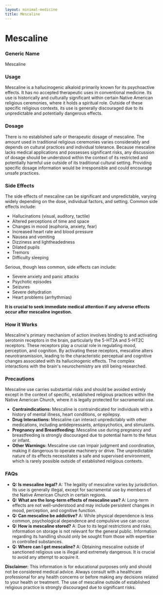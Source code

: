 ```yaml
---
layout: minimal-medicine
title: Mescaline
---
```


# Mescaline
### Generic Name
Mescaline

### Usage
Mescaline is a hallucinogenic alkaloid primarily known for its psychoactive effects.  It has no accepted therapeutic uses in conventional medicine. Its use is historically and culturally significant within certain Native American religious ceremonies, where it holds a spiritual role.  Outside of these specific religious contexts, its use is generally discouraged due to its unpredictable and potentially dangerous effects.

### Dosage
There is no established safe or therapeutic dosage of mescaline.  The amount used in traditional religious ceremonies varies considerably and depends on cultural practices and individual tolerance.  Because mescaline lacks medical applications and possesses significant risks, any discussion of dosage should be understood within the context of its restricted and potentially harmful use outside of its traditional cultural setting.  Providing specific dosage information would be irresponsible and could encourage unsafe practices.

### Side Effects
The side effects of mescaline can be significant and unpredictable, varying widely depending on the dose, individual factors, and setting. Common side effects include:

* Hallucinations (visual, auditory, tactile)
* Altered perceptions of time and space
* Changes in mood (euphoria, anxiety, fear)
* Increased heart rate and blood pressure
* Nausea and vomiting
* Dizziness and lightheadedness
* Dilated pupils
* Tremors
* Difficulty sleeping

Serious, though less common, side effects can include:

* Severe anxiety and panic attacks
* Psychotic episodes
* Seizures
* Severe dehydration
* Heart problems (arrhythmias)


**It is crucial to seek immediate medical attention if any adverse effects occur after mescaline ingestion.**

### How it Works
Mescaline's primary mechanism of action involves binding to and activating serotonin receptors in the brain, particularly the 5-HT2A and 5-HT2C receptors.  These receptors play a crucial role in regulating mood, perception, and cognition.  By activating these receptors, mescaline alters neurotransmission, leading to the characteristic perceptual and cognitive changes associated with its hallucinogenic effects.  The complex interactions with the brain's neurochemistry are still being researched.

### Precautions
Mescaline use carries substantial risks and should be avoided entirely except in the context of specific, established religious practices within the Native American Church, where it is legally protected for sacramental use.

* **Contraindications:** Mescaline is contraindicated for individuals with a history of mental illness, heart conditions, or epilepsy.
* **Drug Interactions:** Mescaline can interact unpredictably with other medications, including antidepressants, antipsychotics, and stimulants.
* **Pregnancy and Breastfeeding:** Mescaline use during pregnancy and breastfeeding is strongly discouraged due to potential harm to the fetus or infant.
* **Other Warnings:**  Mescaline use can impair judgment and coordination, making it dangerous to operate machinery or drive. The unpredictable nature of its effects necessitates a safe and supervised environment, which is rarely possible outside of established religious contexts.

### FAQs

* **Q: Is mescaline legal?** A:  The legality of mescaline varies by jurisdiction.  Its use is generally illegal, except for sacramental use by members of the Native American Church in certain regions.
* **Q: What are the long-term effects of mescaline use?** A:  Long-term effects are not well-understood and may include persistent changes in mood, perception, and cognitive function.
* **Q: Can mescaline be addictive?** A: While physical dependence is less common, psychological dependence and compulsive use can occur.
* **Q: How is mescaline stored?** A:  Due to its legal restrictions and risks, information on storage is not relevant for the general public.  Information regarding its handling should only be sought from those with expertise in controlled substances.
* **Q: Where can I get mescaline?** A:  Obtaining mescaline outside of sanctioned religious use is illegal and extremely dangerous.  It is crucial to avoid any attempt to acquire it.


**Disclaimer:** This information is for educational purposes only and should not be considered medical advice.  Always consult with a healthcare professional for any health concerns or before making any decisions related to your health or treatment.  The use of mescaline outside of established religious practice is strongly discouraged due to significant risks.
